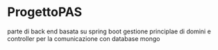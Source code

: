 # ProgettoPAS

parte di back end basata su spring boot 
gestione principlae di domini e controller per la comunicazione con database mongo

